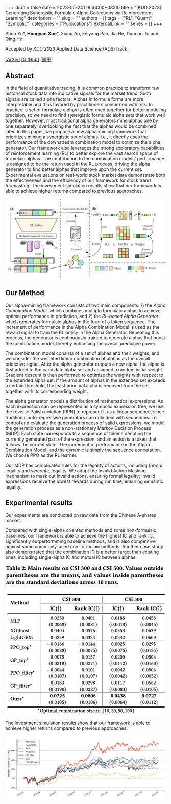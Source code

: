 +++
draft = false
date = 2023-05-24T18:44:00+08:00
title = "[KDD 2023] Generating Synergistic Formulaic Alpha Collections via Reinforcement Learning"
description = ""
slug = ""
authors = []
tags = ["RL", "Quant", "Symbolic"]
categories = ["Publications"]
externalLink = ""
series = []
+++

Shuo Yu\*, **Hongyan Xue**\*, Xiang Ao, Feiyang Pan, Jia He, Dandan Tu and Qing He

Accepted by *KDD 2023* Applied Data Science (ADS) track.

[[ArXiv]]() [[GitHub]](https://github.com/RL-MLDM/alphagen) [[知乎]]()

## Abstract

In the field of quantitative trading, it is common practice to transform raw historical stock data into indicative signals for the market trend. Such signals are called alpha factors. Alphas in formula forms are more interpretable and thus favored by practitioners concerned with risk. In practice, a set of formulaic alphas is often used together for better modeling precision, so we need to find synergistic formulaic alpha sets that work well together. However, most traditional alpha generators mine alphas one by one separately, overlooking the fact that the alphas would be combined later. In this paper, we propose a new alpha-mining framework that prioritizes mining a synergistic set of alphas, i.e., it directly uses the performance of the downstream combination model to optimize the alpha generator. Our framework also leverages the strong exploratory capabilities of reinforcement learning (RL) to better explore the vast search space of formulaic alphas. The contribution to the combination models’ performance is assigned to be the return used in the RL process, driving the alpha generator to find better alphas that improve upon the current set. Experimental evaluations on real-world stock market data demonstrate both the effectiveness and the efficiency of our framework for stock trend forecasting. The investment simulation results show that our framework is able to achieve higher returns compared to previous approaches.

![Method](https://raw.githubusercontent.com/xuehongyanL/images/main/kdd2023alphamining/main.png)

## Our Method

Our alpha-mining framework consists of two main components: 1) the *Alpha Combination Model*, which combines multiple formulaic alphas to achieve optimal performance in prediction, and 2) the *RL-based Alpha Generator*, which generates formulaic alphas in the form of a token sequence. The increment of performance in the Alpha Combination Model is used as the reward signal to train the RL policy in the Alpha Generator. Repeating this process, the generator is continuously trained to generate alphas that boost the combination model, thereby enhancing the overall predictive power.

The combination model consists of a set of alphas and their weights, and we consider the weighted linear combination of alphas as the overall pridictive signal. After the alpha generator outputs a new alpha, the alpha is first added to the candidate alpha set and assigned a random initial weight. Gradient descent is then performed to optimize the weights with respect to the extended alpha set. If the amount of alphas in the extended set exceeds a certain threshold, the least principal alpha is removed from the set together with its corresponding weight.

The alpha generator models a distribution of mathematical expressions. As each expression can be represented as a symbolic expression tree, we use the reverse Polish notation (RPN) to represent it as a linear sequence, since traditional auto-regressive generators can only deal with sequences. To control and evaluate the generation process of valid expressions, we model the generation process as a non-stationary Markov Decision Process (MDP): Each state corresponds to a sequence of tokens denoting the currently generated part of the expression, and an action is a token that follows the current state. The increment of performance in the Alpha Combination Model, and the dynamic is simply the sequence concatation. We choose PPO as the RL learner.

Our MDP has complicated rules for the legality of actions, including *formal* legality and *semantic* legality. We adopt the Invalid Action Masking mechanism to mask out invalid actions, ensuring formal legality; Invalid expressions receive the lowest rewards during run time, ensuring semantic legality.

## Experimental results

Our experiments are conducted on raw data from the Chinese A-shares market.

Compared with single-alpha oriented methods and some non-formulaic baselines, our framework is able to achieve the highest IC and rank IC, significantly outperformming baseline methods, and is also competitive against some commonly-used non-formulaic methods. Another case study also demonstrated that the combination IC is a better target than existing ones, including single-alpha IC and mutual IC between alphas.

![Result](https://raw.githubusercontent.com/xuehongyanL/images/main/kdd2023alphamining/table2.png)

The investment simulation results show that our framework is able to achieve higher returns compared to previous approaches.

![Backtest](https://raw.githubusercontent.com/xuehongyanL/images/main/kdd2023alphamining/backtest.png)
